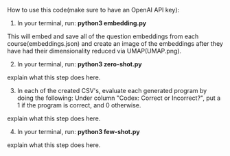 How to use this code(make sure to have an OpenAI API key):

1. In your terminal, run: **python3 embedding.py**

This will embed and save all of the question embeddings from each course(embeddings.json) and create an image of the embeddings after they have had their         dimensionality reduced via UMAP(UMAP.png).

2. In your terminal, run: **python3 zero-shot.py**

explain what this step does here.

3. In each of the created CSV's, evaluate each generated program by doing the following: Under column "Codex: Correct or Incorrect?", put a 1 if the program is correct, and 0 otherwise.

explain what this step does here.

4. In your terminal, run: **python3 few-shot.py**

explain what this step does here.
